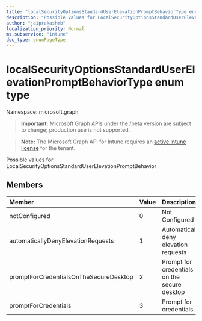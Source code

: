 ```yaml
---
title: "localSecurityOptionsStandardUserElevationPromptBehaviorType enum type"
description: "Possible values for LocalSecurityOptionsStandardUserElevationPromptBehavior"
author: "jaiprakashmb"
localization_priority: Normal
ms.subservice: "intune"
doc_type: enumPageType
---
```


# localSecurityOptionsStandardUserElevationPromptBehaviorType enum type

Namespace: microsoft.graph
> **Important:** Microsoft Graph APIs under the /beta version are subject to change; production use is not supported.

> **Note:** The Microsoft Graph API for Intune requires an [active Intune license](https://go.microsoft.com/fwlink/?linkid=839381) for the tenant.


Possible values for LocalSecurityOptionsStandardUserElevationPromptBehavior

## Members
|Member|Value|Description|
|:---|:---|:---|
|notConfigured|0|Not Configured|
|automaticallyDenyElevationRequests|1|Automatically deny elevation requests|
|promptForCredentialsOnTheSecureDesktop|2|Prompt for credentials on the secure desktop|
|promptForCredentials|3|Prompt for credentials|
